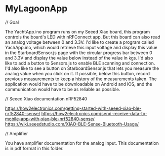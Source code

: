# MyLagoonApp
// Goal

The YachtApp.ino program runs on my Seeed Xiao board, this program controls the board's LED with nRFConnect app.
But this board can also read an analog voltage between 0 and 3.3V. 
I'd like to create a program called YachApp.ino, which would retrieve this input voltage and display this value in the StarboardSensor.js page with the circular progress bar between 0 and 3.3V and display the value below instead of the value in kgs. 
I'd also like to add a button to Sensors.js to enable BLE scanning and connection. I'd also like to see a button on StarboardSensor.js that lets you measure the analog value when you click on it. 
If possible, below this button, record previous measurements to keep a history of the measurements taken. 
The application would have to be downloadable on Android and iOS, and the communication would have to be as reliable as possible.

// Seeed Xiao documentation nRF52840

https://how2electronics.com/getting-started-with-seeed-xiao-ble-nrf52840-sense/
https://how2electronics.com/send-receive-data-to-mobile-app-with-xiao-ble-nrf52840-sense/
https://wiki.seeedstudio.com/XIAO-BLE-Sense-Bluetooth-Usage/

// Amplifier

You have amplifier documentation for the analog input. This documentation is in pdf format in this folder.


